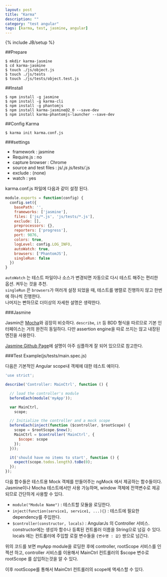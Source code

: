 ```yaml
---
layout: post
title: "Karma"
description: ""
category: "test angular"
tags: [karma, test, jasmine, angular]
---
```

{% include JB/setup %}

##Prepare

    $ mkdir karma-jasmine
    $ cd karma-jasmine
    $ touch ./js/object.js
    $ touch ./js/tests
    $ touch ./js/tests/object.test.js

##Install

    $ npm install -g jasmine
    $ npm install -g karma-cli
    $ npm install -g phantomjs
    $ npm install karma-jasmine@2_0 --save-dev
    $ npm install karma-phantomjs-launcher --save-dev

##Config Karma

    $ karma init karma.conf.js

###settings
 - framework : jasmine
 - Require.js : no
 - capture browser : Chrome
 - source and test files : 
    js/*.js
    js/tests/*.js
 - exclude : (none)
 - watch : yes

karma.conf.js 파일에 다음과 같이 설정 된다.   

```js
module.exports = function(config) {
  config.set({
    basePath: '',
    frameworks: ['jasmine'],
    files: ['js/*.js', 'js/tests/*.js'],
    exclude: [],
    preprocessors: {},
    reporters: ['progress'],
    port: 9876,
    colors: true,
    logLevel: config.LOG_INFO,
    autoWatch: true,
    browsers: ['PhantomJS'],
    singleRun: false
  })
}
```

`autoWatch` 는 테스트 파일이나 소스가 변경되면 자동으로 다시 테스트 해주는 편리한 옵션. 켜두는 것을 추천.   
`singleRun` 은 `browsers`가 여러개 설정 되었을 때, 테스트를 병렬로 진행하지 않고 한번에 하나씩 진행한다.   
나머지는 빤하므로 더이상의 자세한 설명은 생략한다.

###Jasmine

Jasmin은 [Mocha](/test/2015/08/06/mocha/)와 굉장히 비슷하다. `describe`, `it` 등 BDD 형식을 따르므로 기본 인터페이스는 거의 완전히 동일하다. 다만 assertion engine을 따로 쓰지는 않고 내장된 엔진을 사용한다. 

[Jasmine Github Page](http://jasmine.github.io/edge/introduction.html)에 설명이 아주 심플하게 잘 되어 있으므로 참고한다.

###Test Example(js/tests/main.spec.js)

다음은 기본적인 Angular scope내 객체에 대한 테스트 예이다.

```js
'use strict';

describe('Controller: MainCtrl', function () {

  // load the controller's module
  beforeEach(module('myApp'));

  var MainCtrl,
    scope;

  // Initialize the controller and a mock scope
  beforeEach(inject(function ($controller, $rootScope) {
    scope = $rootScope.$new();
    MainCtrl = $controller('MainCtrl', {
      $scope: scope
    });
  }));

  it('should have no items to start', function () {
    expect(scope.todos.length).toBe(0);
  });
});
```

다음 함수들은 테스트용 Mock 객체를 만들어주는 ngMock 에서 제공하는 함수들이다.
Jasmine이나 Mocha 테스트에서만 사용 가능하며, window 객체에 전역변수로 제공되므로 간단하게 사용할 수 있다.

 - `module("Module Name")` : 테스트할 모듈을 로딩한다.
 - `inject(function(service1, service1, ...){}` : 테스트에 필요한 dependency를 주입한다.
 - `$controller(constructor, locals)` : AngularJs 의 Controller 서비스. constructor에는 생성자 함수나 등록된 컨트롤러 이름을 String으로 넘길 수 있다. locals 에는 컨트롤러에 주입할 로컬 변수들을 `{변수명 : 값}` 쌍으로 넘긴다.

위의 코드를 보면 myApp module을 로딩한 후에 controller, rootScope 서비스를 인젝션 하고, controller 서비스를 이용해서 MainCtrl 컨트롤러의 $scope 변수로 rootScope 를 삽입하는것을 알 수 있다.

이후 rootScope를 통해서 MainCtrl 컨트롤러의 scope에 액세스할 수 있다.
























